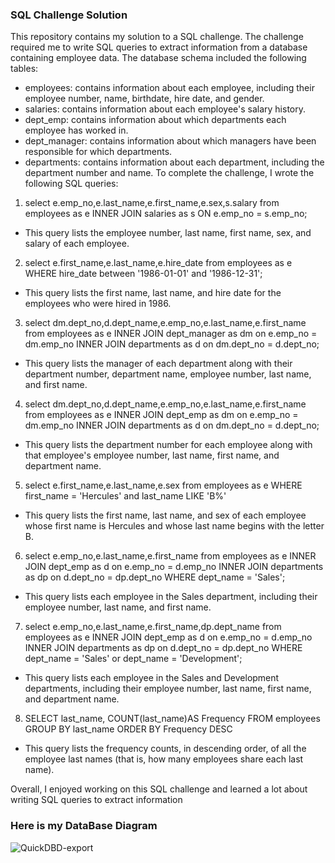 ### SQL Challenge Solution
This repository contains my solution to a SQL challenge. The challenge required me to write SQL queries to extract information from a database containing employee data. The database schema included the following tables:

- employees: contains information about each employee, including their employee number, name, birthdate, hire date, and gender.
- salaries: contains information about each employee's salary history.
- dept_emp: contains information about which departments each employee has worked in.
- dept_manager: contains information about which managers have been responsible for which departments.
- departments: contains information about each department, including the department number and name.
To complete the challenge, I wrote the following SQL queries:

1. select e.emp_no,e.last_name,e.first_name,e.sex,s.salary from employees as e INNER JOIN salaries as s ON e.emp_no = s.emp_no;
  * This query lists the employee number, last name, first name, sex, and salary of each employee.

2. select e.first_name,e.last_name,e.hire_date from employees as e WHERE hire_date between '1986-01-01' and '1986-12-31';
  * This query lists the first name, last name, and hire date for the employees who were hired in 1986.

3. select dm.dept_no,d.dept_name,e.emp_no,e.last_name,e.first_name from employees as e INNER JOIN dept_manager as dm on e.emp_no = dm.emp_no INNER JOIN departments as d on dm.dept_no = d.dept_no;
  * This query lists the manager of each department along with their department number, department name, employee number, last name, and first name.

4. select dm.dept_no,d.dept_name,e.emp_no,e.last_name,e.first_name from employees as e INNER JOIN dept_emp as dm on e.emp_no = dm.emp_no INNER JOIN departments as d on dm.dept_no = d.dept_no;
  * This query lists the department number for each employee along with that employee's employee number, last name, first name, and department name.

5. select e.first_name,e.last_name,e.sex from employees as e WHERE first_name = 'Hercules' and last_name LIKE 'B%'
  * This query lists the first name, last name, and sex of each employee whose first name is Hercules and whose last name begins with the letter B.

6. select e.emp_no,e.last_name,e.first_name from employees as e INNER JOIN dept_emp as d on e.emp_no = d.emp_no INNER JOIN departments as dp on d.dept_no = dp.dept_no WHERE dept_name = 'Sales';
  * This query lists each employee in the Sales department, including their employee number, last name, and first name.

7. select e.emp_no,e.last_name,e.first_name,dp.dept_name from employees as e INNER JOIN dept_emp as d on e.emp_no = d.emp_no INNER JOIN departments as dp on d.dept_no = dp.dept_no WHERE dept_name = 'Sales' or dept_name = 'Development';
 * This query lists each employee in the Sales and Development departments, including their employee number, last name, first name, and department name.

8. SELECT last_name, COUNT(last_name)AS Frequency FROM employees GROUP BY last_name ORDER BY Frequency DESC
* This query lists the frequency counts, in descending order, of all the employee last names (that is, how many employees share each last name).

Overall, I enjoyed working on this SQL challenge and learned a lot about writing SQL queries to extract information

### Here is my DataBase Diagram
![QuickDBD-export](https://user-images.githubusercontent.com/35157651/235561443-155f576c-87a5-40fc-8975-f05dfb9a1472.png)

